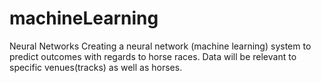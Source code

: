 # machineLearning
Neural Networks
Creating a neural network (machine learning) system to predict outcomes with regards to horse races.
Data will be relevant to specific venues(tracks) as well as horses.
